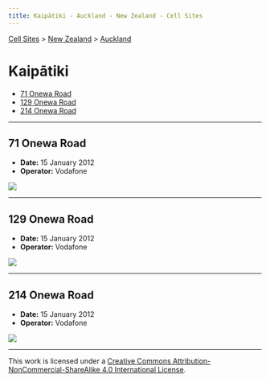 ```yaml
---
title: Kaipātiki - Auckland - New Zealand - Cell Sites
---
```


[Cell Sites](../../../) > [New Zealand](../../) > [Auckland](../)

# Kaipātiki

* [71 Onewa Road](#71-onewa-road)
* [129 Onewa Road](#129-onewa-road)
* [214 Onewa Road](#214-onewa-road)

---

## 71 Onewa Road

* **Date:** 15 January 2012
* **Operator:** Vodafone

![](https://f001.backblazeb2.com/file/CellSites/NZ/AUK/Kaip%C4%81tiki/20120115-211348.jpg)

---

## 129 Onewa Road

* **Date:** 15 January 2012
* **Operator:** Vodafone

![](https://f001.backblazeb2.com/file/CellSites/NZ/AUK/Kaip%C4%81tiki/20120115-210648.jpg)

---

## 214 Onewa Road

* **Date:** 15 January 2012
* **Operator:** Vodafone

![](https://f001.backblazeb2.com/file/CellSites/NZ/AUK/Kaip%C4%81tiki/20120115-205619.jpg)

---

This work is licensed under a [Creative Commons Attribution-NonCommercial-ShareAlike 4.0 International License](http://creativecommons.org/licenses/by-nc-sa/4.0/).
